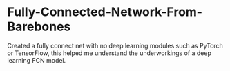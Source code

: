 # Fully-Connected-Network-From-Barebones

Created a fully connect net with no deep learning modules such as PyTorch or TensorFlow, this helped me understand the underworkings of a deep learning FCN model.

